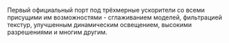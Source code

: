 Первый официальный порт под трёхмерные ускорители со всеми присущими им возможностями - сглаживанием моделей, фильтрацией текстур, улучшенным динамическим освещением, высокими разрешениями и многим другим.
